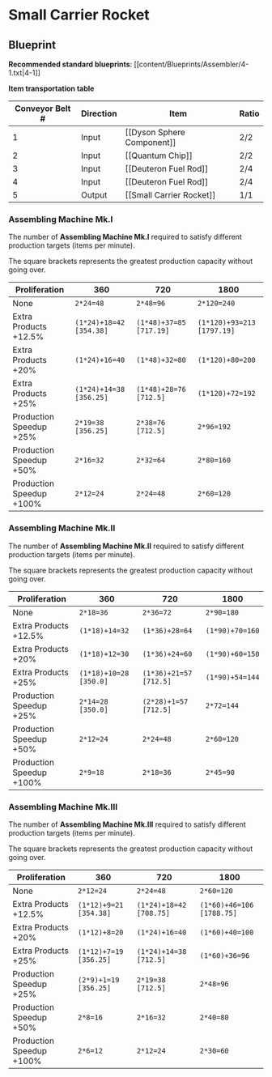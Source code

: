 # Small Carrier Rocket

## Blueprint

**Recommended standard blueprints**: [[content/Blueprints/Assembler/4-1.txt|4-1]]

**Item transportation table**

| Conveyor Belt # | Direction | Item                       | Ratio |
| --------------- | --------- | -------------------------- | ----- |
| 1               | Input     | [[Dyson Sphere Component]] | 2/2   |
| 2               | Input     | [[Quantum Chip]]           | 2/2   |
| 3               | Input     | [[Deuteron Fuel Rod]]      | 2/4   |
| 4               | Input     | [[Deuteron Fuel Rod]]      | 2/4   |
| 5               | Output    | [[Small Carrier Rocket]]   | 1/1   |

### Assembling Machine Mk.I

The number of **Assembling Machine Mk.I** required to satisfy different production targets (items per minute).

The square brackets represents the greatest production capacity without going over.

| Proliferation            | 360                     | 720                     | 1800                       |
| ------------------------ | ----------------------- | ----------------------- | -------------------------- |
| None                     | `2*24=48`               | `2*48=96`               | `2*120=240`                |
| Extra Products +12.5%    | `(1*24)+18=42 [354.38]` | `(1*48)+37=85 [717.19]` | `(1*120)+93=213 [1797.19]` |
| Extra Products +20%      | `(1*24)+16=40`          | `(1*48)+32=80`          | `(1*120)+80=200`           |
| Extra Products +25%      | `(1*24)+14=38 [356.25]` | `(1*48)+28=76 [712.5]`  | `(1*120)+72=192`           |
| Production Speedup +25%  | `2*19=38 [356.25]`      | `2*38=76 [712.5]`       | `2*96=192`                 |
| Production Speedup +50%  | `2*16=32`               | `2*32=64`               | `2*80=160`                 |
| Production Speedup +100% | `2*12=24`               | `2*24=48`               | `2*60=120`                 |

### Assembling Machine Mk.II

The number of **Assembling Machine Mk.II** required to satisfy different production targets (items per minute).

The square brackets represents the greatest production capacity without going over.

| Proliferation            | 360                    | 720                    | 1800            |
| ------------------------ | ---------------------- | ---------------------- | --------------- |
| None                     | `2*18=36`              | `2*36=72`              | `2*90=180`      |
| Extra Products +12.5%    | `(1*18)+14=32`         | `(1*36)+28=64`         | `(1*90)+70=160` |
| Extra Products +20%      | `(1*18)+12=30`         | `(1*36)+24=60`         | `(1*90)+60=150` |
| Extra Products +25%      | `(1*18)+10=28 [350.0]` | `(1*36)+21=57 [712.5]` | `(1*90)+54=144` |
| Production Speedup +25%  | `2*14=28 [350.0]`      | `(2*28)+1=57 [712.5]`  | `2*72=144`      |
| Production Speedup +50%  | `2*12=24`              | `2*24=48`              | `2*60=120`      |
| Production Speedup +100% | `2*9=18`               | `2*18=36`              | `2*45=90`       |

### Assembling Machine Mk.III

The number of **Assembling Machine Mk.III** required to satisfy different production targets (items per minute).

The square brackets represents the greatest production capacity without going over.

| Proliferation            | 360                    | 720                     | 1800                      |
| ------------------------ | ---------------------- | ----------------------- | ------------------------- |
| None                     | `2*12=24`              | `2*24=48`               | `2*60=120`                |
| Extra Products +12.5%    | `(1*12)+9=21 [354.38]` | `(1*24)+18=42 [708.75]` | `(1*60)+46=106 [1788.75]` |
| Extra Products +20%      | `(1*12)+8=20`          | `(1*24)+16=40`          | `(1*60)+40=100`           |
| Extra Products +25%      | `(1*12)+7=19 [356.25]` | `(1*24)+14=38 [712.5]`  | `(1*60)+36=96`            |
| Production Speedup +25%  | `(2*9)+1=19 [356.25]`  | `2*19=38 [712.5]`       | `2*48=96`                 |
| Production Speedup +50%  | `2*8=16`               | `2*16=32`               | `2*40=80`                 |
| Production Speedup +100% | `2*6=12`               | `2*12=24`               | `2*30=60`                 |
